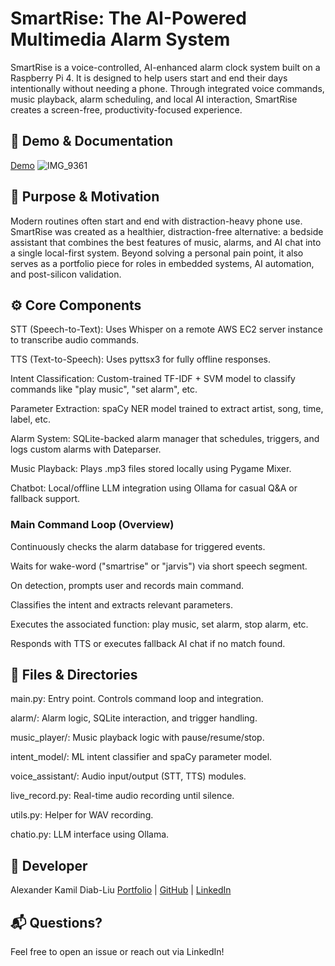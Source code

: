 # SmartRise: The AI-Powered Multimedia Alarm System

SmartRise is a voice-controlled, AI-enhanced alarm clock system built on a Raspberry Pi 4. It is designed to help users start and end their days intentionally without needing a phone. Through integrated voice commands, music playback, alarm scheduling, and local AI interaction, SmartRise creates a screen-free, productivity-focused experience.


## 📸 Demo & Documentation
[Demo](https://drive.google.com/file/d/1xjQ_AtIRt9Aot3gjrQRl_ckbW8xgyLdE/view?usp=sharing)
![IMG_9361](https://github.com/user-attachments/assets/cd908b34-0b94-4731-839e-b3ec3fed2ccd)


## 🎯 Purpose & Motivation

Modern routines often start and end with distraction-heavy phone use. SmartRise was created as a healthier, distraction-free alternative: a bedside assistant that combines the best features of music, alarms, and AI chat into a single local-first system. Beyond solving a personal pain point, it also serves as a portfolio piece for roles in embedded systems, AI automation, and post-silicon validation.


## ⚙️ Core Components

STT (Speech-to-Text): Uses Whisper on a remote AWS EC2 server instance to transcribe audio commands.

TTS (Text-to-Speech): Uses pyttsx3 for fully offline responses.

Intent Classification: Custom-trained TF-IDF + SVM model to classify commands like "play music", "set alarm", etc.

Parameter Extraction: spaCy NER model trained to extract artist, song, time, label, etc.

Alarm System: SQLite-backed alarm manager that schedules, triggers, and logs custom alarms with Dateparser.

Music Playback: Plays .mp3 files stored locally using Pygame Mixer.

Chatbot: Local/offline LLM integration using Ollama for casual Q&A or fallback support.


### Main Command Loop (Overview)

Continuously checks the alarm database for triggered events.

Waits for wake-word ("smartrise" or "jarvis") via short speech segment.

On detection, prompts user and records main command.

Classifies the intent and extracts relevant parameters.

Executes the associated function: play music, set alarm, stop alarm, etc.

Responds with TTS or executes fallback AI chat if no match found.


## 🧩 Files & Directories

main.py: Entry point. Controls command loop and integration.

alarm/: Alarm logic, SQLite interaction, and trigger handling.

music_player/: Music playback logic with pause/resume/stop.

intent_model/: ML intent classifier and spaCy parameter model.

voice_assistant/:  Audio input/output (STT, TTS) modules.

live_record.py: Real-time audio recording until silence.

utils.py:  Helper for WAV recording.

chatio.py: LLM interface using Ollama.


## 👤 Developer

Alexander Kamil Diab-Liu
[Portfolio](https://alexdiabliu.github.io/) | [GitHub](https://github.com/alexdiabliu) | [LinkedIn](https://www.linkedin.com/in/alexdiabliu/)


## 📬 Questions?
Feel free to open an issue or reach out via LinkedIn!

